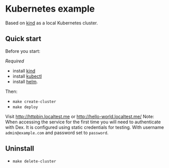 # Kubernetes example
Based on [kind](https://kind.sigs.k8s.io) as a local Kubernetes cluster.

## Quick start

Before you start: 

_Required_
* install [kind](https://kind.sigs.k8s.io/docs/user/quick-start/#installation)
* install [kubectl](https://kubernetes.io/docs/tasks/tools/install-kubectl/)
* install [helm](https://helm.sh/docs/intro/quickstart/#install-helm).

Then: 

* `make create-cluster`
* `make deploy`

Visit http://httpbin.localtest.me or http://hello-world.localtest.me/
Note: When accessing the service for the first time you will need to authenticate with Dex. It is configured using static credentials for testing. With username `admin@example.com` and password set to `password`.

## Uninstall

* `make delete-cluster`
